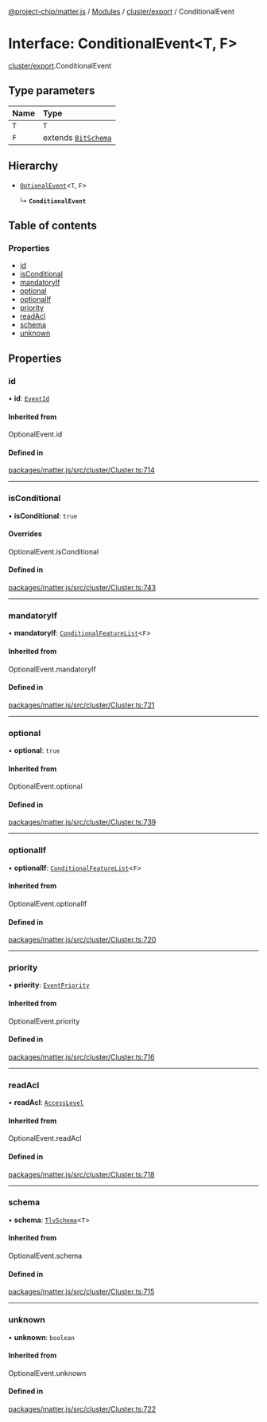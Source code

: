 [@project-chip/matter.js](../README.md) / [Modules](../modules.md) / [cluster/export](../modules/cluster_export.md) / ConditionalEvent

# Interface: ConditionalEvent\<T, F\>

[cluster/export](../modules/cluster_export.md).ConditionalEvent

## Type parameters

| Name | Type |
| :------ | :------ |
| `T` | `T` |
| `F` | extends [`BitSchema`](../modules/schema_export.md#bitschema) |

## Hierarchy

- [`OptionalEvent`](../modules/cluster_export.md#optionalevent)\<`T`, `F`\>

  ↳ **`ConditionalEvent`**

## Table of contents

### Properties

- [id](cluster_export.ConditionalEvent.md#id)
- [isConditional](cluster_export.ConditionalEvent.md#isconditional)
- [mandatoryIf](cluster_export.ConditionalEvent.md#mandatoryif)
- [optional](cluster_export.ConditionalEvent.md#optional)
- [optionalIf](cluster_export.ConditionalEvent.md#optionalif)
- [priority](cluster_export.ConditionalEvent.md#priority)
- [readAcl](cluster_export.ConditionalEvent.md#readacl)
- [schema](cluster_export.ConditionalEvent.md#schema)
- [unknown](cluster_export.ConditionalEvent.md#unknown)

## Properties

### id

• **id**: [`EventId`](../modules/datatype_export.md#eventid)

#### Inherited from

OptionalEvent.id

#### Defined in

[packages/matter.js/src/cluster/Cluster.ts:714](https://github.com/project-chip/matter.js/blob/dfd1dc35/packages/matter.js/src/cluster/Cluster.ts#L714)

___

### isConditional

• **isConditional**: ``true``

#### Overrides

OptionalEvent.isConditional

#### Defined in

[packages/matter.js/src/cluster/Cluster.ts:743](https://github.com/project-chip/matter.js/blob/dfd1dc35/packages/matter.js/src/cluster/Cluster.ts#L743)

___

### mandatoryIf

• **mandatoryIf**: [`ConditionalFeatureList`](../modules/cluster_export.md#conditionalfeaturelist)\<`F`\>

#### Inherited from

OptionalEvent.mandatoryIf

#### Defined in

[packages/matter.js/src/cluster/Cluster.ts:721](https://github.com/project-chip/matter.js/blob/dfd1dc35/packages/matter.js/src/cluster/Cluster.ts#L721)

___

### optional

• **optional**: ``true``

#### Inherited from

OptionalEvent.optional

#### Defined in

[packages/matter.js/src/cluster/Cluster.ts:739](https://github.com/project-chip/matter.js/blob/dfd1dc35/packages/matter.js/src/cluster/Cluster.ts#L739)

___

### optionalIf

• **optionalIf**: [`ConditionalFeatureList`](../modules/cluster_export.md#conditionalfeaturelist)\<`F`\>

#### Inherited from

OptionalEvent.optionalIf

#### Defined in

[packages/matter.js/src/cluster/Cluster.ts:720](https://github.com/project-chip/matter.js/blob/dfd1dc35/packages/matter.js/src/cluster/Cluster.ts#L720)

___

### priority

• **priority**: [`EventPriority`](../enums/cluster_export.EventPriority.md)

#### Inherited from

OptionalEvent.priority

#### Defined in

[packages/matter.js/src/cluster/Cluster.ts:716](https://github.com/project-chip/matter.js/blob/dfd1dc35/packages/matter.js/src/cluster/Cluster.ts#L716)

___

### readAcl

• **readAcl**: [`AccessLevel`](../enums/cluster_export.AccessLevel.md)

#### Inherited from

OptionalEvent.readAcl

#### Defined in

[packages/matter.js/src/cluster/Cluster.ts:718](https://github.com/project-chip/matter.js/blob/dfd1dc35/packages/matter.js/src/cluster/Cluster.ts#L718)

___

### schema

• **schema**: [`TlvSchema`](../classes/tlv_export.TlvSchema.md)\<`T`\>

#### Inherited from

OptionalEvent.schema

#### Defined in

[packages/matter.js/src/cluster/Cluster.ts:715](https://github.com/project-chip/matter.js/blob/dfd1dc35/packages/matter.js/src/cluster/Cluster.ts#L715)

___

### unknown

• **unknown**: `boolean`

#### Inherited from

OptionalEvent.unknown

#### Defined in

[packages/matter.js/src/cluster/Cluster.ts:722](https://github.com/project-chip/matter.js/blob/dfd1dc35/packages/matter.js/src/cluster/Cluster.ts#L722)
